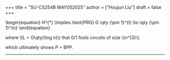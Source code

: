 +++
title = "SU-CS254B MAY052025"
author = ["Houjun Liu"]
draft = false
+++

<div class="theorem"><span>

\begin{equation}
H^{\*} \implies \text{PRG} G \qty {\pm 1}^{l} \to  \qty {\pm 1}^{n}
\end{equation}

where \\(L = O\qty(\log n)\\) that 0/1 fools circuits of size \\(n^{3}\\).

</span></div>

which ultimately shows P = BPP.

---
